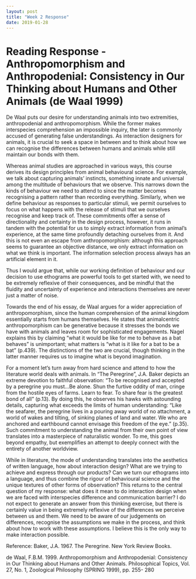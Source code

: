 ```yaml
---
layout: post
title: "Week 2 Response"
date: 2019-01-28
---
```


# Reading Response - Anthropomorphism and Anthropodenial: Consistency in Our Thinking about Humans and Other Animals (de Waal 1999) 

De Waal puts our desire for understanding animals into two extremities, anthropodenial and anthropomorphism. While the former makes interspecies comprehension an impossible inquiry, the later is commonly accused of generating false understandings. As interaction designers for animals, it is crucial to seek a space in between and to think about how we can recognise the differences between humans and animals while still maintain our bonds with them. 

Whereas animal studies are approached in various ways, this course derives its design principles from animal behavioural science. For example, we talk about capturing animals’ instincts, something innate and universal among the multitude of behaviours that we observe. This narrows down the kinds of behaviour we need to attend to since the matter becomes recognising a pattern rather than recording everything. Similarly, when we define behaviour as responses to particular stimuli, we permit ourselves to focus on what happens with the release of stimuli that we ourselves recognise and keep track of. These commitments offer a sense of directionality and certainty in the design process, however, it runs in tandem with the potential for us to simply extract information from animal’s experience, at the same time profoundly detaching ourselves from it. And this is not even an escape from anthropomorphism: although this approach seems to guarantee an objective distance, we only extract information on what we think is important. The information selection process always has an artificial element in it. 

Thus I would argue that, while our working definition of behaviour and our decision to use ethograms are powerful tools to get started with, we need to be extremely reflexive of their consequences, and be mindful that the fluidity and uncertainty of experience and interactions themselves are never just a matter of noise. 

Towards the end of his essay, de Waal argues for a wider appreciation of anthropomorphism, since the human comprehension of the animal kingdom essentially starts from humans themselves. He states that animalcentric anthropomorphism can be generative because it stresses the bonds we have with animals and leaves room for sophisticated engagements. Nagel explains this by claiming “what it would be like for me to behave as a bat behaves” is unimportant; what matters is “what is it like for a bat to be a bat” (p.439). The distinctions of the two are crucial, though thinking in the latter manner requires us to imagine what is beyond imagination. 

For a moment let’s turn away from hard science and attend to how the literature world deals with animals. In “The Peregrine”, J.A. Baker depicts an extreme devotion to faithful observation: “To be recognised and accepted by a peregrine you must…Be alone. Shun the furtive oddity of man, cringe from the hostile eyes of farms. Learn to fear. To share fear is the greatest bond of all” (p.13). By doing this, he observes his hawks with astounding details, capturing what exceeds the limits of human understanding: “Like the seafarer, the peregrine lives in a pouring away world of no attachment, a world of wakes and tilting, of sinking planes of land and water. We who are anchored and earthbound cannot envisage this freedom of the eye.” (p.35). Such commitment to understanding the animal from their own point of view translates into a masterpiece of naturalistic wonder. To me, this goes beyond empathy, but exemplifies an attempt to deeply connect with the entirety of another worldview. 

While in literature, the mode of understanding translates into the aesthetics of written language, how about interaction design? What are we trying to achieve and express through our products? Can we turn our ethograms into a language, and thus combine the rigour of behavioural science and the unique textures of other forms of observation? This returns to the central question of my response: what does it mean to do interaction design when we are faced with interspecies difference and communication barrier? I do not expect to generate an answer from this thinking exercise, but there is certainly value in being extremely reflexive of the differences we perceive between us and them. We need to be aware of our judgements on differences, recognise the assumptions we make in the process, and think about how to work with these assumptions. I believe this is the only way to make interaction possible. 

Reference: 
Baker, J.A. 1967. The Peregrine. New York Review Books. 

de Waal, F.B.M. 1999. Anthropomorphism and Anthropodenial: Consistency in Our Thinking about Humans and Other Animals. Philosophical Topics, Vol. 27, No. 1, Zoological Philosophy (SPRING 1999), pp. 255- 280
